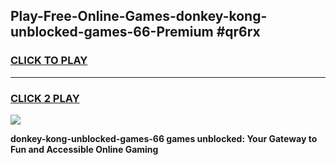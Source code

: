 
## Play-Free-Online-Games-donkey-kong-unblocked-games-66-Premium #qr6rx
<h3>
<a href="https://premium.freeplayer.one?title=donkey-kong-unblocked-games-66&ref=8M">CLICK TO PLAY</a></h3>
<hr>

<h3>
<a href="https://premium.freeplayer.one?title=donkey-kong-unblocked-games-66&ref=8M">CLICK 2 PLAY</a>
  
</h3>

<a href="https://premium.freeplayer.one?title=donkey-kong-unblocked-games-66&ref=8M"><img src="https://clearcache.store/games.png"></a>


**donkey-kong-unblocked-games-66 games unblocked: Your Gateway to Fun and Accessible Online Gaming**
